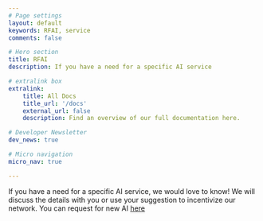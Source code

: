 ```yaml
---
# Page settings
layout: default
keywords: RFAI, service
comments: false

# Hero section
title: RFAI
description: If you have a need for a specific AI service

# extralink box
extralink:
    title: All Docs
    title_url: '/docs'
    external_url: false
    description: Find an overview of our full documentation here.

# Developer Newsletter
dev_news: true

# Micro navigation
micro_nav: true

---
```


If you have a need for a specific AI service, we would love to know! We will discuss the details with you or use your suggestion to incentivize our network. You can request for new AI [here](https://beta.singularitynet.io/airequestform)